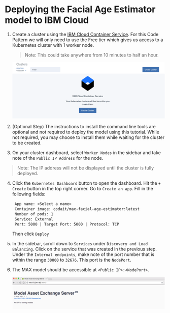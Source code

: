 # Deploying the Facial Age Estimator model to IBM Cloud

1. Create a cluster using the [IBM Cloud Container Service](https://console.bluemix.net/containers-kubernetes/clusters
). For this Code Pattern we will only need to use the Free tier which gives us access to a Kubernetes cluster with 1 worker node.
   > Note: This could take anywhere from 10 minutes to half an hour.

   ![Create Cluster](doc/source/images/create-cluster.png)

2. (Optional Step) The instructions to install the command line tools are optional and not required to deploy the model using this tutorial. While not required, you may choose to install them while waiting for the cluster to be created.

3. On your cluster dashboard, select `Worker Nodes` in the sidebar and take note of the `Public IP Address` for the node.

> Note: The IP address will not be displayed until the cluster is fully deployed.


4. Click the `Kubernetes Dashboard` button to open the dashboard. Hit the `+ Create` button in the top right corner. Go to `Create an app`.
   Fill in the following fields:
   ```
    App name: <Select a name>
    Container image: codait/max-facial-age-estimator:latest
    Number of pods: 1
    Service: External
    Port: 5000 | Target Port: 5000 | Protocol: TCP
   ```
   Then click `Deploy`

5. In the sidebar, scroll down to `Services` under `Discovery and Load Balancing`. Click on the service that was created in the previous step. Under the `Internal endpoints`, make note of the port number that is within the range `30000` to `32676`. This port is the `NodePort`.


6. The MAX model should be accessible at `<Public IP>:<NodePort>`.

   ![Model Service Page](doc/source/images/deployed-model.png)
